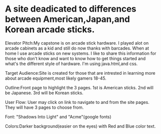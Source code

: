 # A site deadicated to differences between American,Japan,and Korean arcade sticks.

Elevator Pitch:My capstone is on arcade stick hardware. I played alot on arcade cabinets as a kid and still do now thanks with barcades. When at home I use arcade sticks on new systems. I like to share this information for those who don't know and want to know how to get things started and what's the different style of hardware. I'm using java.html,and css.

Target Audience:Site is created for those that are intrested in learning more about arcade equipment,most likely gamers 18-45.

Outline:Front page to highlight the 3 pages. 1st is American sticks. 2nd will be Japanese. 3rd will be Korean sticks.

User Flow: User may click on link to navigate to and from the site pages. They will have 3 pages to choose from.


Font: "Shadows Into Light" and "Acme"(google fonts)

Colors:Darker background(easier on the eyes) with Red and Blue color text. 

